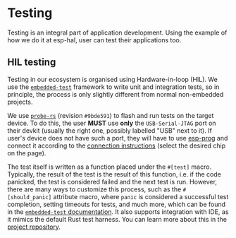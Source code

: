 # Testing

Testing is an integral part of application development. Using the example of how we do it at esp-hal, user can test their applications too.

## HIL testing

Testing in our ecosystem is organised using Hardware-in-loop (HIL). We use the [`embedded-test`] framework to write unit and integration tests, so in principle, the process is only slightly different from normal non-embedded projects.

We use [`probe-rs`] (revision `#9bde591`) to flash and run tests on the target device. To do this, the user **MUST** use **only** the `USB-Serial-JTAG` port on their devkit (usually the right one, possibly labelled "USB" next to it). If user's device does not have such a port, they will have to use [esp-prog] and connect it according to the [connection instructions] (select the desired chip on the page).

The test itself is written as a function placed under the `#[test]` macro. Typically, the result of the test is the result of this function, i.e. if the code panicked, the test is considered failed and the next test is run. However, there are many ways to customize this process, such as the `#[should_panic]` attribute macro, where `panic` is considered a successful test completion, setting timeouts for tests, and much more, which can be found in the [`embedded-test` documentation]. It also supports integration with IDE, as it mimics the default Rust test harness. You can learn more about this in the [project repository][`embedded-test`].

[`embedded-test`]: https://github.com/probe-rs/embedded-test
[`probe-rs`]: https://probe.rs
[esp-prog]:  https://docs.espressif.com/projects/esp-dev-kits/en/latest/other/esp-prog/user_guide.html
[connection instructions]: https://docs.espressif.com/projects/esp-idf/en/v5.2.3/esp32s2/api-guides/jtag-debugging/configure-other-jtag.html
[`embedded-test` documentation]: https://docs.rs/embedded-test/0.6.2/embedded_test/